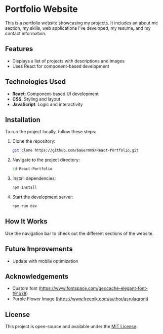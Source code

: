# Portfolio Website

This is a portfolio website showcasing my projects. It includes an about me section, my skills, web applications I've developed, my resume, and my contact information.

## Features
- Displays a list of projects with descriptions and images
- Uses React for component-based development

## Technologies Used
- **React**: Component-based UI development
- **CSS**: Styling and layout
- **JavaScript**: Logic and interactivity

## Installation
To run the project locally, follow these steps:

1. Clone the repository:
   ```sh
   git clone https://github.com/bauermm9/React-Portfolio.git
   ```

2. Navigate to the project directory:
   ```sh
   cd React-Portfolio
   ```

3. Install dependencies:
   ```sh
   npm install
   ```

4. Start the development server:
   ```sh
   npm run dev
   ```

## How It Works
Use the navigation bar to check out the different sections of the website.

## Future Improvements
- Update with mobile optimization

## Acknowledgements 
- Custom font (https://www.fontspace.com/geocache-elegant-font-f91578)
- Purple Flower Image (https://www.freepik.com/author/asrulaqroni)

## License
This project is open-source and available under the [MIT License](LICENSE).


